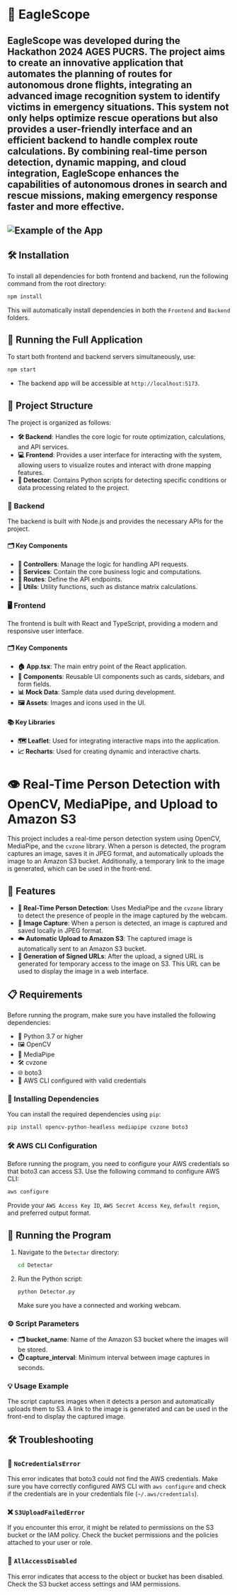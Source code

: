 # 🦅 EagleScope

EagleScope was developed during the Hackathon 2024 AGES PUCRS. The project aims to create an innovative application that automates the planning of routes for autonomous drone flights, 
integrating an advanced image recognition system to identify victims in emergency situations. This system not only helps optimize rescue operations but also provides a user-friendly interface 
and an efficient backend to handle complex route calculations. By combining real-time person detection, dynamic mapping, and cloud integration, EagleScope enhances the capabilities of 
autonomous drones in search and rescue missions, making emergency response faster and more effective.
---
![Example of the App](assets/images/exampleeagle.png)
---
## 🛠️ Installation

To install all dependencies for both frontend and backend, run the following command from the root directory:

```bash
npm install
```

This will automatically install dependencies in both the `Frontend` and `Backend` folders.

## 🚀 Running the Full Application

To start both frontend and backend servers simultaneously, use:

```bash
npm start
```

- The backend app will be accessible at `http://localhost:5173`.


## 📂 Project Structure

The project is organized as follows:

- **🛠️ Backend**: Handles the core logic for route optimization, calculations, and API services.
- **💻 Frontend**: Provides a user interface for interacting with the system, allowing users to visualize routes and interact with drone mapping features.
- **📜 Detector**: Contains Python scripts for detecting specific conditions or data processing related to the project.

### 🔧 Backend

The backend is built with Node.js and provides the necessary APIs for the project.

#### 🗂️ Key Components

- **📡 Controllers**: Manage the logic for handling API requests.
- **💼 Services**: Contain the core business logic and computations.
- **🔗 Routes**: Define the API endpoints.
- **🧰 Utils**: Utility functions, such as distance matrix calculations.

### 🖥️ Frontend

The frontend is built with React and TypeScript, providing a modern and responsive user interface.

#### 🗂️ Key Components

- **🏠 App.tsx**: The main entry point of the React application.
- **🔧 Components**: Reusable UI components such as cards, sidebars, and form fields.
- **📊 Mock Data**: Sample data used during development.
- **🖼️ Assets**: Images and icons used in the UI.

#### 📚 Key Libraries

- **🗺️ Leaflet**: Used for integrating interactive maps into the application.
- **📈 Recharts**: Used for creating dynamic and interactive charts.

# 👁️ Real-Time Person Detection with OpenCV, MediaPipe, and Upload to Amazon S3

This project includes a real-time person detection system using OpenCV, MediaPipe, and the `cvzone` library. When a person is detected, the program captures an image, saves it in JPEG format, and automatically uploads the image to an Amazon S3 bucket. Additionally, a temporary link to the image is generated, which can be used in the front-end.

## 🚀 Features

- **👤 Real-Time Person Detection**: Uses MediaPipe and the `cvzone` library to detect the presence of people in the image captured by the webcam.
- **📸 Image Capture**: When a person is detected, an image is captured and saved locally in JPEG format.
- **☁️ Automatic Upload to Amazon S3**: The captured image is automatically sent to an Amazon S3 bucket.
- **🔗 Generation of Signed URLs**: After the upload, a signed URL is generated for temporary access to the image on S3. This URL can be used to display the image in a web interface.

## 📋 Requirements

Before running the program, make sure you have installed the following dependencies:

- 🐍 Python 3.7 or higher
- 🖼️ OpenCV
- 🧠 MediaPipe
- 🛠️ cvzone
- 🌐 boto3
- 🔑 AWS CLI configured with valid credentials

### 🔧 Installing Dependencies

You can install the required dependencies using `pip`:

```bash
pip install opencv-python-headless mediapipe cvzone boto3
```

### 🛠️ AWS CLI Configuration

Before running the program, you need to configure your AWS credentials so that boto3 can access S3. Use the following command to configure AWS CLI:

```bash
aws configure
```

Provide your `AWS Access Key ID`, `AWS Secret Access Key`, `default region`, and preferred output format.

## 🚀 Running the Program

1. Navigate to the `Detectar` directory:

   ```bash
   cd Detectar
   ```

2. Run the Python script:

   ```bash
   python Detector.py
   ```

   Make sure you have a connected and working webcam.

### ⚙️ Script Parameters

- **🗂️ bucket_name**: Name of the Amazon S3 bucket where the images will be stored.
- **⏱️ capture_interval**: Minimum interval between image captures in seconds.

### 💡 Usage Example

The script captures images when it detects a person and automatically uploads them to S3. A link to the image is generated and can be used in the front-end to display the captured image.

## 🛠️ Troubleshooting

### 🛑 `NoCredentialsError`

This error indicates that boto3 could not find the AWS credentials. Make sure you have correctly configured AWS CLI with `aws configure` and check if the credentials are in your credentials file (`~/.aws/credentials`).

### ❌ `S3UploadFailedError`

If you encounter this error, it might be related to permissions on the S3 bucket or the IAM policy. Check the bucket permissions and the policies attached to your user or role.

### 🚫 `AllAccessDisabled`

This error indicates that access to the object or bucket has been disabled. Check the S3 bucket access settings and IAM permissions.
